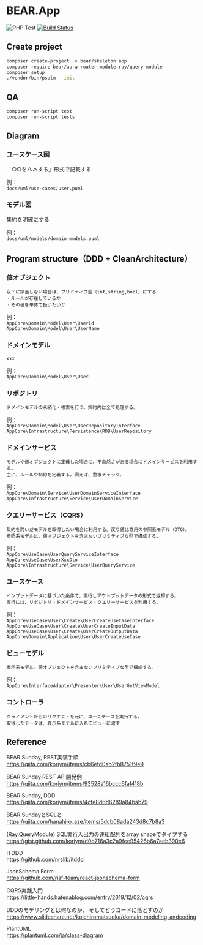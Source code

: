 # BEAR.App

![PHP Test](https://github.com/apple-x-co/BEAR.App/workflows/PHP%20Test/badge.svg?branch=develop)
[![Build Status](https://travis-ci.org/apple-x-co/BEAR.App.svg?branch=develop)](https://travis-ci.org/apple-x-co/BEAR.App)

## Create project

```bash
composer create-project -n bear/skeleton app
composer require bear/aura-router-module ray/query-module
composer setup
./vendor/bin/psalm --init
```

## QA

```bash
composer run-script test
composer run-script tests
```

## Diagram

### ユースケース図

「○○を△△する」形式で記載する  

例：  
`docs/uml/use-cases/user.puml`

### モデル図

集約を明確にする  

例：  
`docs/uml/models/domain-models.puml`


## Program structure（DDD + CleanArchitecture）

### 値オブジェクト

```text
以下に該当しない場合は、プリミティブ型（int,string,bool）にする
・ルールが存在しているか  
・その値を単体で扱いたいか  
```

例：  
`AppCore\Domain\Model\User\UserId`  
`AppCore\Domain\Model\User\UserName`

### ドメインモデル

```text
xxx
```

例：  
`AppCore\Domain\Model\User\User`


### リポジトリ

```text
ドメインモデルの永続化・検索を行う。集約内は全て処理する。
```

例：  
`AppCore\Domain\Model\User\UserRepositoryInterface`  
`AppCore\Infrastructure\Persistence\RDB\UserRepository`

### ドメインサービス

```text
モデルや値オブジェクトに定義した場合に、不自然さがある場合にドメインサービスを利用する。
主に、ルールや制約を定義する。例えば、重複チェック。
```

例：  
`AppCore\Domain\Service\UserDomainServiceInterface`  
`AppCore\Infrastructure\Service\UserDomainService`

### クエリーサービス（CQRS）

```text
集約を跨いだモデルを取得したい場合に利用する。戻り値は専用の参照系モデル（DTO）。
参照系モデルは、値オブジェクトを含まないプリミティブな型で構成する。
```

例：  
`AppCore\UseCase\UserQueryServiceInterface`  
`AppCore\UseCase\UserXxxDto`  
`AppCore\Infrastructure\Service\UserQueryService`

### ユースケース

```text
インプットデータに基づいた条件で、実行しアウトプットデータの形式で返却する。
実行には、リポジトリ・ドメインサービス・クエリーサービスを利用する。
```

例：  
`AppCore\UseCase\User\Create\UserCreateUseCaseInterface`  
`AppCore\UseCase\User\Create\UserCreateInputData`  
`AppCore\UseCase\User\Create\UserCreateOutputData`  
`AppCore\Domain\Application\User\UserCreateUseCase`

### ビューモデル

```text
表示系モデル。値オブジェクトを含まないプリミティブな型で構成する。
```

例：  
`AppCore\InterfaceAdapter\Presenter\User\UserGetViewModel`


### コントローラ

```text
クライアントからのリクエストを元に、ユースケースを実行する。
取得したデータは、表示系モデルに入れてビューに渡す
```

## Reference

BEAR.Sunday, REST実装手順  
https://qiita.com/koriym/items/cb6efd0ab2fb8751f9e9

BEAR.Sunday REST API開発例  
https://qiita.com/koriym/items/93528a16bccc6faf418b

BEAR.Sunday, DDD  
https://qiita.com/koriym/items/4cfe8d6d6289a84bab79

BEAR.SundayとSQLと  
https://qiita.com/hanahiro_aze/items/5dcb08ada243d8c7b8a3

(Ray.QueryModule) SQL実行入出力の連組配列をarray shapeでタイプする  
https://gist.github.com/koriym/d0d716a3c2a9fee95426b6a7aeb390e6

ITDDD  
https://github.com/nrslib/itddd

JsonSchema Form  
https://github.com/rjsf-team/react-jsonschema-form

CQRS実践入門  
https://little-hands.hatenablog.com/entry/2019/12/02/cqrs

DDDのモデリングとは何なのか、 そしてどうコードに落とすのか  
https://www.slideshare.net/koichiromatsuoka/domain-modeling-andcoding

PlantUML  
https://plantuml.com/ja/class-diagram
